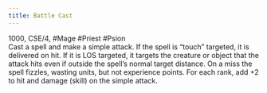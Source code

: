```yaml
---
title: Battle Cast
---
```


1000, CSE/4, #Mage #Priest #Psion  
Cast a spell and make a simple attack. If the spell is “touch” targeted, it is delivered on hit. If it is LOS targeted, it targets the creature or object that the attack hits even if outside the spell’s normal target distance. On a miss the spell fizzles, wasting units, but not experience points. For each rank, add +2 to hit and damage (skill) on the simple attack.